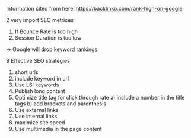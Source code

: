 Information cited from here: https://backlinko.com/rank-high-on-google

2 very import SEO metrices

1) If Bounce Rate is too high
2) Session Duration is too low

-> Google will drop keyword rankings.

9 Effective SEO strategies 

1. short urls
2. include keyword in url
3. Use LSI keywords
4. Publish long content
5. Optimize title tag for click through rate
  a) include a number in the title tags
  b) add brackets and parenthesis 
6. Use external links
7. Use internal links
8. maximize site speed
9. Use multimedia in the page content

